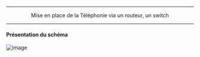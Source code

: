 ---------------------------------------------------------------------------------------------------------------------------------------
<p align='center'> Mise en place de la Téléphonie via un routeur, un switch </p>

---------------------------------------------------------------------------------------------------------------------------------------
#### Présentation du schéma

![image](https://github.com/dexter74/Cisco/assets/35907/f13ed119-7837-4b43-a383-9540ec0a0493)

